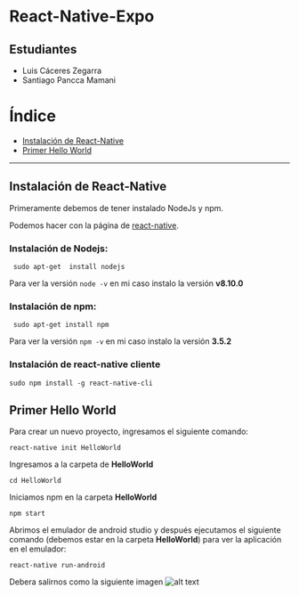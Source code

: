 # React-Native-Expo

## Estudiantes
- Luis Cáceres Zegarra
- Santiago Pancca Mamani

# Índice
- [Instalación de React-Native](#instalación-de-react-native)
- [Primer Hello World](#primer-hello-world)

----
## Instalación de React-Native ##
Primeramente debemos de tener instalado NodeJs y npm.

Podemos hacer con la página de [react-native](https://facebook.github.io/react-native/docs/getting-started.html).

### Instalación de Nodejs:

``` sudo apt-get  install nodejs```

Para ver la versión 
```node -v``` en mi caso instalo la versión **v8.10.0**

### Instalación de npm:
``` sudo apt-get install npm```

Para ver la versión 
```npm -v``` en mi caso instalo la versión **3.5.2**

### Instalación de react-native cliente 
``` sudo npm install -g react-native-cli ```


## Primer Hello World ##
Para crear un nuevo proyecto, ingresamos el siguiente comando:

``` react-native init HelloWorld ```

Ingresamos a la carpeta de **HelloWorld**

```cd HelloWorld```

Iniciamos npm en la carpeta **HelloWorld**

```npm start```

Abrimos el emulador de android studio y después ejecutamos el siguiente comando (debemos estar en la carpeta **HelloWorld**) para ver la aplicación en el emulador: 

```react-native run-android```

Debera salirnos como la siguiente imagen
![alt text](Imagen/helloWorld.png)
